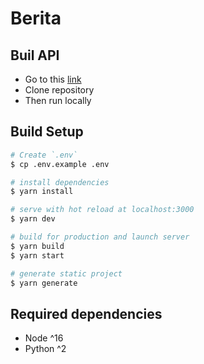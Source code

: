 # Berita

## Buil API

- Go to this [link](https://github.com/rudiath95/cnnindonesia-news-api)
- Clone repository
- Then run locally

## Build Setup

```bash
# Create `.env`
$ cp .env.example .env

# install dependencies
$ yarn install

# serve with hot reload at localhost:3000
$ yarn dev

# build for production and launch server
$ yarn build
$ yarn start

# generate static project
$ yarn generate
```

## Required dependencies

- Node ^16
- Python ^2
